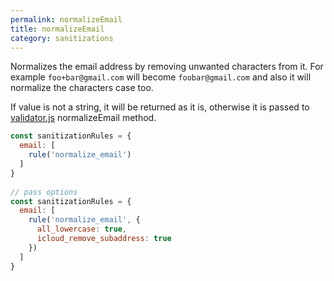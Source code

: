 ```yaml
---
permalink: normalizeEmail
title: normalizeEmail
category: sanitizations
---
```


Normalizes the email address by removing unwanted characters from it. For example
`foo+bar@gmail.com` will become `foobar@gmail.com` and also it will normalize
the characters case too.
 
If value is not a string, it will be returned as it is, otherwise it is passed to
[validator.js](https://github.com/chriso/validator.js) normalizeEmail method.
 
```js
const sanitizationRules = {
  email: [
    rule('normalize_email')
  ]
}
 
// pass options
const sanitizationRules = {
  email: [
    rule('normalize_email', {
      all_lowercase: true,
      icloud_remove_subaddress: true
    })
  ]
}
```
